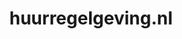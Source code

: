 ---
layout: post
title:  "huurregelgeving.nl"
internal_url:  "/dutchgov/huurregelgeving.nl.html"
subdomains_count: 2
all_subdomains_count: 2
urls_count: 2
ssl_rank: 0
http_rank: 75
url_link: /data/huurregelgeving.nl/urls.txt
all_subdomains_link: /data/huurregelgeving.nl/all_subdomains.txt
subdomains_link: /data/huurregelgeving.nl/subdomains.txt
categories: dutchgov
---